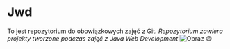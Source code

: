 # Jwd
To jest repozytorium do obowiązkowych zajęć z Git.
*Repozytorium zawiera projekty tworzone podczas zajęć z Java Web Development*
![Obraz](https://i.artillo.pl/u/ic/6/b/e/8/286315abba313cac41b1788d5343.jpg)
:smile:
